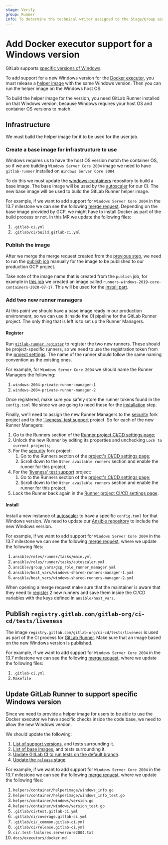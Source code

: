 ```yaml
---
stage: Verify
group: Runner
info: To determine the technical writer assigned to the Stage/Group associated with this page, see https://about.gitlab.com/handbook/engineering/ux/technical-writing/#assignments
---
```


# Add Docker executor support for a Windows version

GitLab supports [specific versions of Windows](../install/windows.md#windows-version-support-policy).

To add support for a new Windows version for the
[Docker executor](../executors/docker.md), you must release a
[helper image](../configuration/advanced-configuration.md#helper-image)
with the same Windows version. Then you can run the helper image on the
Windows host OS.

To build the helper image for the version, you need
GitLab Runner installed on that Windows version, because Windows requires
your host OS and container OS versions to match.

## Infrastructure

We must build the helper image for it to be used for the user job.

### Create a base image for infrastructure to use

Windows requires us to have the host OS version match the container
OS, so if we are building `Windows Server Core 2004` image we need to
have `gitlab-runner` installed on `Windows Server Core 2004`.

To do this we must update the
[windows-containers](https://gitlab.com/gitlab-org/ci-cd/shared-runners/images/gcp/windows-containers)
repository to build a base image. The base image will be used by the
[autoscaler](https://gitlab.com/gitlab-org/ci-cd/custom-executor-drivers/autoscaler)
for our CI. The new base image will be used to build the GitLab Runner
helper image.

For example, if we want to add support for `Windows Server Core 2004` in
the 13.7 milestone we can see the following [merge
request](https://gitlab.com/gitlab-org/ci-cd/shared-runners/images/gcp/windows-containers/-/merge_requests/29).
Depending on the base image provided by GCP, we might have to install
Docker as part of the build process or not. In this MR we update the
following files:

1. `.gitlab-ci.yml`
1. `.gitlab/ci/build.gitlab-ci.yml`

### Publish the image

After we merge the merge request created from the [previous
step](#create-a-base-image-for-infrastructure-to-use), we need to run the
[publish
job](https://gitlab.com/gitlab-org/ci-cd/shared-runners/images/gcp/windows-containers/-/blob/120b30096b2db7bb445f69b1923e161b10b589e6/.gitlab/ci/build.gitlab-ci.yml#L155-166)
manually for the image to be published to our production GCP project.

Take note of the image name that is created from the `publish` job, for
example in [this
job](https://gitlab.com/gitlab-org/ci-cd/shared-runners/images/gcp/windows-containers/-/jobs/643514801)
we created an image called
`runners-windows-2019-core-containers-2020-07-17`. This will be used for
the [install part](#install).

### Add two new runner managers

At this point we should have a base image ready in our production
environment, so we can use it inside the CI pipeline for the GitLab Runner
project. The only thing that is left is to set up the Runner Managers.

#### Register

Run [`gitlab-runner register`](../register/index.md)
to register the two new runners. These should be project-specific runners, so
we need to use the registration token from the [project
settings](https://gitlab.com/gitlab-org/gitlab-runner/-/settings/ci_cd).
The name of the runner should follow the same naming convention as the
existing ones.

For example, for `Windows Server Core 2004` we should name the Runner
Managers the following:

1. `windows-2004-private-runner-manager-1`
1. `windows-2004-private-runner-manager-2`

Once registered, make sure you safely store the runner tokens found in
the `config.toml` file since we are going to need these for the [installation](#install)
step.

Finally, we'll need to assign the new Runner Managers to the [security](https://gitlab.com/gitlab-org/security/gitlab-runner)
fork project and to the ['liveness' test support](https://gitlab.com/gitlab-org/ci-cd/tests/liveness) project. So for each of the new Runner Managers:

1. Go to the Runners section of the [Runner project CI/CD settings page](https://gitlab.com/gitlab-org/gitlab-runner/-/settings/ci_cd);
1. Unlock the new Runner by editing its properties and unchecking `Lock to current projects`;
1. For the [security](https://gitlab.com/gitlab-org/security/gitlab-runner) fork project:
    1. Go to the Runners section of the [project's CI/CD settings page](https://gitlab.com/gitlab-org/security/gitlab-runner/-/settings/ci_cd);
    1. Scroll down to the `Other available runners` section and enable the runner for this project;
1. For the ['liveness' test support](https://gitlab.com/gitlab-org/ci-cd/tests/liveness) project:
    1. Go to the Runners section of the [project's CI/CD settings page](https://gitlab.com/gitlab-org/ci-cd/tests/liveness/-/settings/ci_cd);
    1. Scroll down to the `Other available runners` section and enable the runner for this project;
1. Lock the Runner back again in the [Runner project CI/CD settings page](https://gitlab.com/gitlab-org/gitlab-runner/-/settings/ci_cd).

#### Install

Install a new instance of
[autoscaler](https://gitlab.com/gitlab-org/ci-cd/custom-executor-drivers/autoscaler)
to have a specific `config.toml` for that Windows version. We need to
update our [Ansible repository](https://ops.gitlab.net/gitlab-com/gl-infra/ci-infrastructure-windows)
to include the new Windows version.

For example, if we want to add support for `Windows Server Core 2004` in
the 13.7 milestone we can see the following [merge
request](https://ops.gitlab.net/gitlab-com/gl-infra/ci-infrastructure-windows/-/merge_requests/70),
where we update the following files:

1. `ansible/roles/runner/tasks/main.yml`
1. `ansible/roles/runner/tasks/autoscaler.yml`
1. `ansible/group_vars/gcp_role_runner_manager.yml`
1. `ansible/host_vars/windows-shared-runners-manager-1.yml`
1. `ansible/host_vars/windows-shared-runners-manager-2.yml`

When opening a merge request make sure that the maintainer is aware
that they need to [register](#register) 2 new runners and save them
inside the CI/CD variables with the keys defined in
`ansible/host_vars`.

## Publish `registry.gitlab.com/gitlab-org/ci-cd/tests/liveness`

The image `registry.gitlab.com/gitlab-org/ci-cd/tests/liveness` is used
as part of the CI process for [GitLab Runner](https://gitlab.com/gitlab-org/gitlab-runner).
Make sure that an image based on the new Windows version is published.

For example, if we want to add support for `Windows Server Core 2004` in
the 13.7 milestone we can see the following [merge
request](https://gitlab.com/gitlab-org/ci-cd/tests/liveness/-/merge_requests/4),
where we update the following files:

1. `.gitlab-ci.yml`
1. `Makefile`

## Update GitLab Runner to support specific Windows version

Since we need to provide a helper image for users to be able to use the
Docker executor we have specific checks inside the code base, we need to
allow the new Windows version.

We should update the following:

1. [List of support versions](https://gitlab.com/gitlab-org/gitlab-runner/-/blob/v13.4.1/helpers/container/windows/version.go#L38-42), and tests surrounding it.
1. [List of base images](https://gitlab.com/gitlab-org/gitlab-runner/-/blob/v13.4.1/helpers/container/helperimage/windows_info.go#L10-21), and tests surrounding it.
1. [Update GitLab CI to run tests on the default branch](https://gitlab.com/gitlab-org/gitlab-runner/-/blob/v13.4.1/.gitlab/ci/test.gitlab-ci.yml#L176-180).
1. [Update the `release` stage](https://gitlab.com/gitlab-org/gitlab-runner/-/blob/v13.4.1/.gitlab-ci.yml#L8).

For example, if we want to add support for `Windows Server Core 2004` in
the 13.7 milestone we can see the following [merge
request](https://gitlab.com/gitlab-org/gitlab-runner/-/merge_requests/2459),
where we update the following files:

1. `helpers/container/helperimage/windows_info.go`
1. `helpers/container/helperimage/windows_info_test.go`
1. `helpers/container/windows/version.go`
1. `helpers/container/windows/version_test.go`
1. `.gitlab/ci/test.gitlab-ci.yml`
1. `.gitlab/ci/coverage.gitlab-ci.yml`
1. `.gitlab/ci/_common.gitlab-ci.yml`
1. `.gitlab/ci/release.gitlab-ci.yml`
1. `ci/.test-failures.servercore2004.txt`
1. `docs/executors/docker.md`
